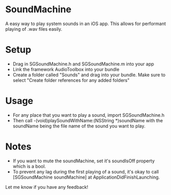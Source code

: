 SoundMachine
============

A easy way to play system sounds in an iOS app. This allows for performant playing of .wav files easily.

Setup
=====

* Drag in SGSoundMachine.h and SGSoundMachine.m into your app
* Link the framework AudioToolbox into your bundle
* Create a folder called "Sounds" and drag into your bundle. Make sure to select "Create folder references for any added folders"

Usage
=====

* For any place that you want to play a sound, import SGSoundMachine.h
* Then call -(void)playSoundWithName:(NSString *)soundName with the soundName being the file name of the sound you want to play.

Notes
======

* If you want to mute the soundMachine, set it's soundIsOff property which is a bool.
* To prevent any lag during the first playing of a sound, it's okay to call [SGSoundMachine soundMachine] at ApplicationDidFinishLaunching.

Let me know if you have any feedback!

